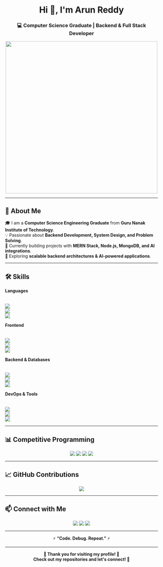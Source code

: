 <h1 align="center">Hi 👋, I'm Arun Reddy</h1>
<h3 align="center">💻 Computer Science Graduate | Backend & Full Stack Developer</h3>

<p align="center">
  <img src="https://media.giphy.com/media/qgQUggAC3Pfv687qPC/giphy.gif" width="500" />
</p>

---

## 🚀 About Me  
🎓 I am a **Computer Science Engineering Graduate** from **Guru Nanak Institute of Technology**.  
💡 Passionate about **Backend Development, System Design, and Problem Solving**.  
🔭 Currently building projects with **MERN Stack, Node.js, MongoDB, and AI integrations**.  
🌱 Exploring **scalable backend architectures & AI-powered applications**.  

---

## 🛠️ Skills  

<p align="center">

**Languages**  
<br/>  
<img src="https://img.shields.io/badge/C++-00599C?style=for-the-badge&logo=cplusplus&logoColor=white"/>  
<img src="https://img.shields.io/badge/JavaScript-F7DF1E?style=for-the-badge&logo=javascript&logoColor=black"/>  
<img src="https://img.shields.io/badge/Java-007396?style=for-the-badge&logo=java&logoColor=white"/>  

**Frontend**  
<br/>  
<img src="https://img.shields.io/badge/React-20232A?style=for-the-badge&logo=react&logoColor=61DAFB"/>  
<img src="https://img.shields.io/badge/HTML5-E34F26?style=for-the-badge&logo=html5&logoColor=white"/>  
<img src="https://img.shields.io/badge/CSS3-1572B6?style=for-the-badge&logo=css3&logoColor=white"/>  

**Backend & Databases**  
<br/>  
<img src="https://img.shields.io/badge/Node.js-339933?style=for-the-badge&logo=node.js&logoColor=white"/>  
<img src="https://img.shields.io/badge/Express.js-000000?style=for-the-badge&logo=express&logoColor=white"/>  
<img src="https://img.shields.io/badge/MongoDB-4EA94B?style=for-the-badge&logo=mongodb&logoColor=white"/>  

**DevOps & Tools**  
<br/>  
<img src="https://img.shields.io/badge/Docker-2496ED?style=for-the-badge&logo=docker&logoColor=white"/>  
<img src="https://img.shields.io/badge/Git-F05032?style=for-the-badge&logo=git&logoColor=white"/>  
<img src="https://img.shields.io/badge/Linux-FCC624?style=for-the-badge&logo=linux&logoColor=black"/>  

</p>

---

## 📊 Competitive Programming  

<p align="center">
  <a href="https://leetcode.com/u/arunreddyverelly2003/"><img src="https://img.shields.io/badge/LeetCode-FFA116?style=for-the-badge&logo=leetcode&logoColor=white" /></a>
  <a href="https://www.codechef.com/users/arunreddy241"><img src="https://img.shields.io/badge/CodeChef-5B4638?style=for-the-badge&logo=codechef&logoColor=white" /></a>
  <a href="https://codeforces.com/profile/_enjoy"><img src="https://img.shields.io/badge/Codeforces-1F8ACB?style=for-the-badge&logo=codeforces&logoColor=white" /></a>
  <a href="https://www.geeksforgeeks.org/user/arunreddyverelly2003/"><img src="https://img.shields.io/badge/GeeksforGeeks-2F8D46?style=for-the-badge&logo=geeksforgeeks&logoColor=white" /></a>
</p>

---

## 📈 GitHub Contributions  

<p align="center">
  <img src="https://github-readme-streak-stats.herokuapp.com?user=ArunReddy99-ux&theme=radical&hide_border=true" />
</p>

---

## 📫 Connect with Me  

<p align="center">
  <a href="mailto:arunreddyverelly2003@gmail.com"><img src="https://img.shields.io/badge/Email-D14836?style=for-the-badge&logo=gmail&logoColor=white" /></a>
  <a href="https://www.linkedin.com/in/arunreddy2003/"><img src="https://img.shields.io/badge/LinkedIn-0077B5?style=for-the-badge&logo=linkedin&logoColor=white" /></a>
  <a href="https://github.com/ArunReddy99-ux"><img src="https://img.shields.io/badge/GitHub-100000?style=for-the-badge&logo=github&logoColor=white" /></a>
</p>

---

<p align="center">⚡ <strong>“Code. Debug. Repeat.”</strong> ⚡</p>  

---

<p align="center"> 
  <strong>🙏 Thank you for visiting my profile! 🚀 <br/>
  Check out my repositories and let's connect! 🤝</strong>  
</p>
